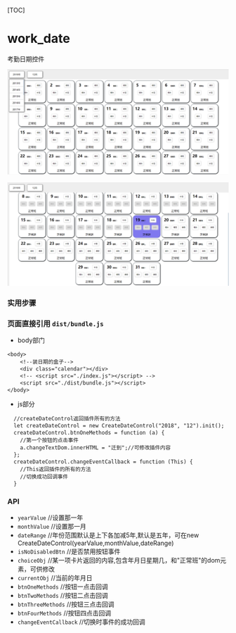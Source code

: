 [TOC]
# work_date
考勤日期控件

![Image text](https://github.com/zyTheGit/work_date/blob/master/img/date_img.png)

![Image text](https://github.com/zyTheGit/work_date/blob/master/img/chioceStyle.png)

### 实用步骤
### 页面直接引用 `dist/bundle.js`
+ body部门
```
<body>
    <!--装日期的盒子-->
    <div class="calendar"></div>
    <!-- <script src="./index.js"></script> -->
    <script src="./dist/bundle.js"></script>
</body>
```
+ js部分
```
  //createDateControl返回插件所有的方法
  let createDateControl = new CreateDateControl("2018", "12").init();
  createDateControl.btnOneMethods = function (a) {
    //第一个按钮的点击事件
    a.changeTextDom.innerHTML = "迁到";//可修改插件内容
  };
  createDateControl.changeEventCallback = function (This) {
    //This返回插件的所有的方法
    //切换成功回调事件
  }
```
### API
+ `yearValue`  //设置那一年
+ `monthValue`  //设置那一月
+ `dateRange`  //年份范围默认是上下各加减5年,默认是五年，可在new CreateDateControl(yearValue,monthValue,dateRange)
+ `isNoDisabledBtn` //是否禁用按钮事件
+ `choiceObj` //某一项卡片返回的内容,包含年月日星期几，和"正常班"的dom元素，可供修改
+ `currentObj` //当前的年月日
+ `btnOneMethods` //按钮一点击回调
+ `btnTwoMethods` //按钮二点击回调
+ `btnThreeMethods` //按钮三点击回调
+ `btnFourMethods` //按钮四点击回调
+ `changeEventCallback` //切换时事件的成功回调


